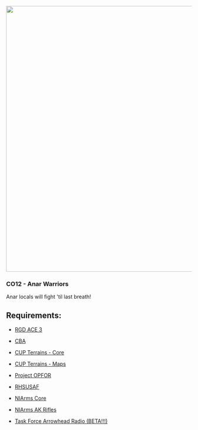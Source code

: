 
<p align="center">
    <img src="https://i.imgur.com/L2bmV36.jpg" width="720">
</p>

### CO12 - Anar Warriors<br/>
Anar locals will fight 'til last breath!<br/>

## Requirements:<br/>
- <a href="http://steamcommunity.com/workshop/filedetails/?id=1118302100">RGD ACE 3</a>	

- <a href="http://steamcommunity.com/workshop/filedetails/?id=4508149">CBA</a>

- <a href="http://steamcommunity.com/workshop/filedetails/?id=583496184">CUP Terrains - Core</a>

- <a href="http://steamcommunity.com/workshop/filedetails/?id=583544987">CUP Terrains - Maps</a>

- <a href="http://steamcommunity.com/workshop/filedetails/?id=1117945097">Project OPFOR</a>

- <a href="http://steamcommunity.com/workshop/filedetails/?id=843577117">RHSUSAF</a>

- <a href="http://steamcommunity.com/workshop/filedetails/?id=1117945097">NIArms Core</a>

- <a href="http://steamcommunity.com/workshop/filedetails/?id=667352839">NIArms AK Rifles</a>

- <a href="http://steamcommunity.com/workshop/filedetails/?id=894678801">Task Force Arrowhead Radio (BETA!!!)</a>
